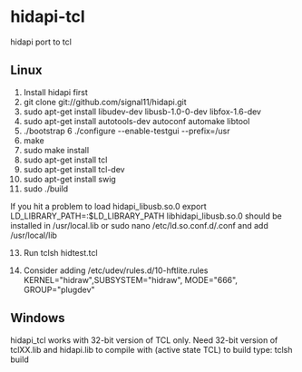 # hidapi-tcl
hidapi port to tcl

Linux
-----

1. Install hidapi first
2. git clone git://github.com/signal11/hidapi.git
3. sudo apt-get install libudev-dev libusb-1.0-0-dev libfox-1.6-dev
4. sudo apt-get install autotools-dev autoconf automake libtool
5. \./bootstrap
6  \./configure --enable-testgui --prefix=/usr    
7.  make
8.  sudo make install
9.  sudo apt-get install tcl
10. sudo apt-get install tcl-dev
11. sudo apt-get install swig
12. sudo ./build

   If you hit a problem to load hidapi_libusb.so.0 
   export LD_LIBRARY_PATH=<path to libhidapi_libusb.so.0>:$LD_LIBRARY_PATH
   libhidapi_libusb.so.0 should be installed in /usr/local.lib
   or
   sudo nano /etc/ld.so.conf.d/.conf and add /usr/local/lib
   
13. Run tclsh hidtest.tcl 

14. Consider adding /etc/udev/rules.d/10-hftlite.rules
    KERNEL="hidraw",SUBSYSTEM="hidraw", MODE="666", GROUP="plugdev"
   
Windows
-------

hidapi_tcl works with 32-bit version of TCL only.
Need 32-bit version of tclXX.lib and hidapi.lib to compile with (active state TCL)
to build type:
tclsh build
